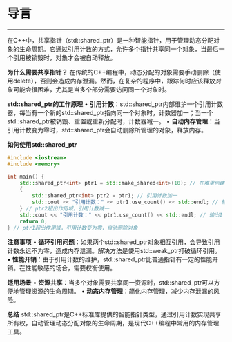 # 导言
---
在C++中，共享指针（std::shared_ptr）是一种智能指针，用于管理动态分配对象的生命周期。它通过引用计数的方式，允许多个指针共享同一个对象，当最后一个引用被销毁时，对象才会被自动释放。

**为什么需要共享指针？**
在传统的C++编程中，动态分配的对象需要手动删除（使用delete），否则会造成内存泄漏。然而，在复杂的程序中，跟踪何时应该释放对象可能会很困难，尤其是当多个部分需要访问同一个对象时。

**std::shared_ptr的工作原理**
• **引用计数**：std::shared_ptr内部维护一个引用计数器，每当有一个新的std::shared_ptr指向同一个对象时，计数器加一；当一个std::shared_ptr被销毁、重置或重新分配时，计数器减一。
• **自动内存管理**：当引用计数变为零时，std::shared_ptr会自动删除所管理的对象，释放内存。

**如何使用std::shared_ptr**
```c++
#include <iostream>
#include <memory>

int main() {
    std::shared_ptr<int> ptr1 = std::make_shared<int>(10); // 在堆里创建变量10，并用共享指针ptr1管理
    {
        std::shared_ptr<int> ptr2 = ptr1; // 引用计数加一
        std::cout << "引用计数：" << ptr1.use_count() << std::endl; // 输出2
    } // ptr2超出作用域，引用计数减一
    std::cout << "引用计数：" << ptr1.use_count() << std::endl; // 输出1
    return 0;
} // ptr1超出作用域，引用计数变为零，自动删除对象
```

**注意事项**
• **循环引用问题**：如果两个std::shared_ptr对象相互引用，会导致引用计数永远不为零，造成内存泄漏。解决方法是使用std::weak_ptr打破循环引用。
• **性能开销**：由于引用计数的维护，std::shared_ptr比普通指针有一定的性能开销。在性能敏感的场合，需要权衡使用。

**适用场景**
• **资源共享**：当多个对象需要共享同一资源时，std::shared_ptr可以方便地管理资源的生命周期。
• **动态内存管理**：简化内存管理，减少内存泄漏的风险。

**总结**
std::shared_ptr是C++标准库提供的智能指针类型，通过引用计数实现共享所有权，自动管理动态分配对象的生命周期，是现代C++编程中常用的内存管理工具。

